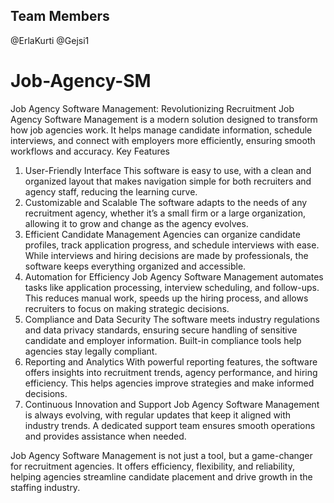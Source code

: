 ## Team Members
@ErlaKurti
@Gejsi1
# Job-Agency-SM
Job Agency Software Management: Revolutionizing Recruitment
Job Agency Software Management is a modern solution designed to transform how job agencies work. It helps manage candidate information, schedule interviews, and connect with employers more efficiently, ensuring smooth workflows and accuracy.
Key Features
1.	User-Friendly Interface
This software is easy to use, with a clean and organized layout that makes navigation simple for both recruiters and agency staff, reducing the learning curve.
2.	Customizable and Scalable
The software adapts to the needs of any recruitment agency, whether it’s a small firm or a large organization, allowing it to grow and change as the agency evolves.
3.	Efficient Candidate Management
Agencies can organize candidate profiles, track application progress, and schedule interviews with ease. While interviews and hiring decisions are made by professionals, the software keeps everything organized and accessible.
4.	Automation for Efficiency
Job Agency Software Management automates tasks like application processing, interview scheduling, and follow-ups. This reduces manual work, speeds up the hiring process, and allows recruiters to focus on making strategic decisions.
5.	Compliance and Data Security
The software meets industry regulations and data privacy standards, ensuring secure handling of sensitive candidate and employer information. Built-in compliance tools help agencies stay legally compliant.
6.	Reporting and Analytics
With powerful reporting features, the software offers insights into recruitment trends, agency performance, and hiring efficiency. This helps agencies improve strategies and make informed decisions.
7.	Continuous Innovation and Support
Job Agency Software Management is always evolving, with regular updates that keep it aligned with industry trends. A dedicated support team ensures smooth operations and provides assistance when needed.

Job Agency Software Management is not just a tool, but a game-changer for recruitment agencies. It offers efficiency, flexibility, and reliability, helping agencies streamline candidate placement and drive growth in the staffing industry.



